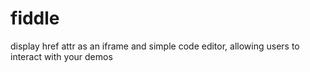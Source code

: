 fiddle
======

display href attr as an iframe and simple code editor, allowing users to interact with your demos
